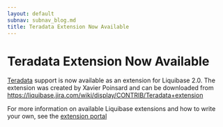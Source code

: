 ```yaml
---
layout: default
subnav: subnav_blog.md
title: Teradata Extension Now Available
---
```

# Teradata Extension Now Available

<a href="http://www.teradata.com/t/products-and-services/database/">Teradata</a> support is now available as an extension for Liquibase 2.0.  The extension was created by Xavier Poinsard and can be downloaded from <a href="https://liquibase.jira.com/wiki/display/CONTRIB/Teradata+extension">https://liquibase.jira.com/wiki/display/CONTRIB/Teradata+extension</a>


For more information on available Liquibase extensions and how to write your own, see the <a href="https://liquibase.jira.com/wiki/display/CONTRIB/Liquibase+Extensions+Portal">extension portal</a>
